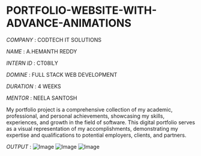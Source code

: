 # PORTFOLIO-WEBSITE-WITH-ADVANCE-ANIMATIONS

*COMPANY* : CODTECH  IT SOLUTIONS

*NAME* : A.HEMANTH REDDY

*INTERN ID* : CT08ILY

*DOMINE* : FULL STACK WEB DEVELOPMENT

*DURATION* : 4  WEEKS

*MENTOR* : NEELA SANTOSH


My portfolio project is a comprehensive collection of my academic, professional, and personal achievements, showcasing my skills, experiences, and growth in the field of software. This digital portfolio serves as a visual representation of my accomplishments, demonstrating my expertise and qualifications to potential employers, clients, and partners.


*OUTPUT* : 
![Image](https://github.com/user-attachments/assets/1d38979f-2bf2-40ef-a3f7-b64a7efa90db)
![Image](https://github.com/user-attachments/assets/465c6f28-1300-4b09-860f-10c70756e6ca)
![Image](https://github>.com/user-attachments/assets/4de911c9-8ddf-4bbe-9cde-c2b0829c723c)
